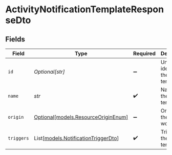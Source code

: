 # ActivityNotificationTemplateResponseDto


## Fields

| Field                                                                      | Type                                                                       | Required                                                                   | Description                                                                |
| -------------------------------------------------------------------------- | -------------------------------------------------------------------------- | -------------------------------------------------------------------------- | -------------------------------------------------------------------------- |
| `id`                                                                       | *Optional[str]*                                                            | :heavy_minus_sign:                                                         | Unique identifier of the template                                          |
| `name`                                                                     | *str*                                                                      | :heavy_check_mark:                                                         | Name of the template                                                       |
| `origin`                                                                   | [Optional[models.ResourceOriginEnum]](../models/resourceoriginenum.md)     | :heavy_minus_sign:                                                         | Origin of the workflow                                                     |
| `triggers`                                                                 | List[[models.NotificationTriggerDto](../models/notificationtriggerdto.md)] | :heavy_check_mark:                                                         | Triggers of the template                                                   |